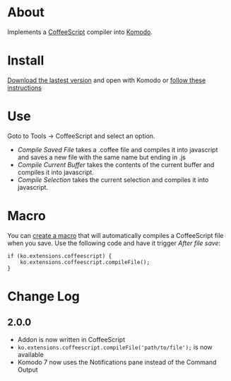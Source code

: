 # About

Implements a [CoffeeScript](http://coffeescript.org) compiler into [Komodo](http://www.activestate.com/komodo-ide).

# Install

[Download the lastest version](https://github.com/wGEric/Komodo-CoffeeScript-Compiler/downloads) and open with Komodo or [follow these instructions](http://docs.activestate.com/komodo/6.1/tutorial/tourlet_extensions.html#tourlet_install_extension_top)

# Use

Goto to Tools -> CoffeeScript and select an option.

* _Compile Saved File_ takes a .coffee file and compiles it into javascript and saves a new file with the same name but ending in .js
* _Compile Current Buffer_ takes the contents of the current buffer and compiles it into javascript.
* _Compile Selection_ takes the current selection and compiles it into javascript.

# Macro

You can [create a macro](http://docs.activestate.com/komodo/6.1/macros.html#macros_top) that will automatically compiles a CoffeeScript file when you save. Use the following code and have it trigger _After file save_:

    if (ko.extensions.coffeescript) {
        ko.extensions.coffeescript.compileFile();
    }

# Change Log

## 2.0.0

* Addon is now written in CoffeeScript
* `ko.extensions.coffeescript.compileFile('path/to/file');` is now available
* Komodo 7 now uses the Notifications pane instead of the Command Output
